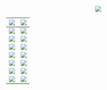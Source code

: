 
<div align="center">
<img align="center" src="https://lanyard.cnrad.dev/api/378746510596243458" /><br>

|![](https://user-images.githubusercontent.com/67937010/172744784-e16cebdd-f070-45bd-a0bb-b771ac8dad74.gif)|![](https://user-images.githubusercontent.com/67937010/172744784-e16cebdd-f070-45bd-a0bb-b771ac8dad74.gif)|
|--|--|
|![](https://user-images.githubusercontent.com/67937010/172744784-e16cebdd-f070-45bd-a0bb-b771ac8dad74.gif)|![](https://user-images.githubusercontent.com/67937010/172744784-e16cebdd-f070-45bd-a0bb-b771ac8dad74.gif)|
|![](https://user-images.githubusercontent.com/67937010/172744784-e16cebdd-f070-45bd-a0bb-b771ac8dad74.gif)|![](https://user-images.githubusercontent.com/67937010/172744784-e16cebdd-f070-45bd-a0bb-b771ac8dad74.gif)|
|![](https://user-images.githubusercontent.com/67937010/172744784-e16cebdd-f070-45bd-a0bb-b771ac8dad74.gif)|![](https://user-images.githubusercontent.com/67937010/172744784-e16cebdd-f070-45bd-a0bb-b771ac8dad74.gif)|
|![](https://user-images.githubusercontent.com/67937010/172744784-e16cebdd-f070-45bd-a0bb-b771ac8dad74.gif)|![](https://user-images.githubusercontent.com/67937010/172744784-e16cebdd-f070-45bd-a0bb-b771ac8dad74.gif)|
|![](https://user-images.githubusercontent.com/67937010/172744784-e16cebdd-f070-45bd-a0bb-b771ac8dad74.gif)|![](https://user-images.githubusercontent.com/67937010/172744784-e16cebdd-f070-45bd-a0bb-b771ac8dad74.gif)|
|![](https://user-images.githubusercontent.com/67937010/172744784-e16cebdd-f070-45bd-a0bb-b771ac8dad74.gif)|![](https://user-images.githubusercontent.com/67937010/172744784-e16cebdd-f070-45bd-a0bb-b771ac8dad74.gif)|
|![](https://user-images.githubusercontent.com/67937010/172744784-e16cebdd-f070-45bd-a0bb-b771ac8dad74.gif)|![](https://user-images.githubusercontent.com/67937010/172744784-e16cebdd-f070-45bd-a0bb-b771ac8dad74.gif)|
</div>
